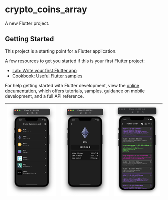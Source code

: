 # crypto_coins_array

A new Flutter project.

## Getting Started

This project is a starting point for a Flutter application.

A few resources to get you started if this is your first Flutter project:

- [Lab: Write your first Flutter app](https://docs.flutter.dev/get-started/codelab)
- [Cookbook: Useful Flutter samples](https://docs.flutter.dev/cookbook)

For help getting started with Flutter development, view the
[online documentation](https://docs.flutter.dev/), which offers tutorials,
samples, guidance on mobile development, and a full API reference.


| ![screen1](/assets/results/crypto_list_screen.png) | ![screen2](/assets/results/crypto_coin_screen.png) | ![screen3](/assets/results/talker_screen.png) |
| :------------: | :------------: | :------------: |

